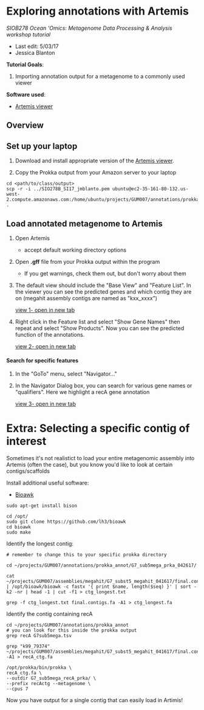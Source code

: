 # Exploring annotations with Artemis

*SIOB278 Ocean 'Omics: Metagenome Data Processing & Analysis workshop tutorial*

* Last edit: 5/03/17
* Jessica Blanton

**Tutorial Goals**:

1. Importing annotation output for a metagenome to a commonly used viewer

**Software used**:

* [Artemis viewer](http://www.sanger.ac.uk/science/tools/artemis)

## Overview


###


## Set up your laptop

1. Download and install appropriate version of the [Artemis viewer](http://www.sanger.ac.uk/science/tools/artemis).

2. Copy the Prokka output from your Amazon server to your laptop

```
cd <path/to/class/output>
scp -r -i ../SIO278B_SI17_jmblanto.pem ubuntu@ec2-35-161-80-132.us-west-2.compute.amazonaws.com:/home/ubuntu/projects/GUM007/annotations/prokka_annot/G7_sub5mega_prka_042617 .
```

## Load annotated metagenome to Artemis

1. Open Artemis 
	* accept default working directory options
1. Open **.gff** file from your Prokka output within the program 
	* If you get warnings, check them out, but don't worry about them
1. The default view should include the "Base View" and "Feature List". In the viewer you can see the predicted genes and which contig they are on (megahit assembly contigs are named as "kxx_xxxx")

	[view 1- open in new tab](https://www.dropbox.com/s/09wrs5kmqtlehce/artemis_1.png)
	
1. Right click in the Feature list and select "Show Gene Names" then repeat and select "Show Products". Now you can see the predicted function of the annotations.

	[view 2- open in new tab](https://www.dropbox.com/s/menbruyx0avnlnu/artemis_2.png) 

#### Search for specific features

1. In the "GoTo" menu, select "Navigator..."
2. In the Navigator Dialog box, you can search for various gene names or "qualifiers". Here we highlight a recA gene annotation

	[view 3- open in new tab](https://www.dropbox.com/s/58arn8oq0dqtscv/artemis_3.png)




# Extra: Selecting a specific contig of interest

Sometimes it's not realistict to load your entire metagenomic assembly into Artemis (often the case), but you know you'd like to look at certain contigs/scaffolds


Install additional useful software:

* [Bioawk](https://github.com/lh3/bioawk)


```
sudo apt-get install bison
```
```
cd /opt/
sudo git clone https://github.com/lh3/bioawk
cd bioawk
sudo make
```

Identify the longest contig:

```
# remember to change this to your specific prokka directory

cd ~/projects/GUM007/annotations/prokka_annot/G7_sub5mega_prka_042617/

cat ~/projects/GUM007/assemblies/megahit/G7_subst5_megahit_041617/final.contigs.fa | /opt/bioawk/bioawk -c fastx '{ print $name, length($seq) }' | sort -k2 -nr | head -1 | cut -f1 > ctg_longest.txt
		
grep -f ctg_longest.txt final.contigs.fa -A1 > ctg_longest.fa
```

Identify the contig containing recA

```
cd ~/projects/GUM007/annotations/prokka_annot
# you can look for this inside the prokka output
grep recA G7sub5mega.tsv 

grep "k99_79374"  ~/projects/GUM007/assemblies/megahit/G7_subst5_megahit_041617/final.contigs.fa -A1 > recA_ctg.fa

/opt/prokka/bin/prokka \
recA_ctg.fa \
--outdir G7_sub5mega_recA_prka/ \
--prefix recActg --metagenome \
--cpus 7
```	

Now you have output for a single contig that can easily load in Artimis! 

